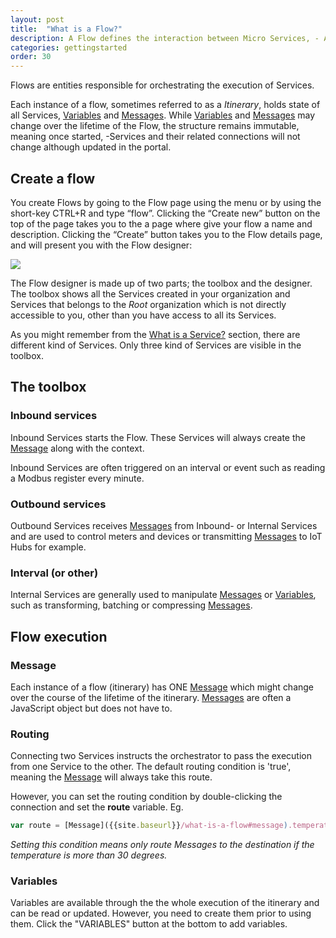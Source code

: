 ```yaml
---
layout: post
title:  "What is a Flow?"
description: A Flow defines the interaction between Micro Services, - A workflow that controls how messages gets sent from one service to another.
categories: gettingstarted
order: 30
---
```


Flows are entities responsible for orchestrating the execution of Services. 

Each instance of a flow, sometimes referred to as a *Itinerary*, holds state of all Services, [Variables]({{site.baseurl}}/what-is-a-flow#variables) and [Messages]({{site.baseurl}}/what-is-a-flow#message). While [Variables]({{site.baseurl}}/what-is-a-flow#variables) and [Messages]({{site.baseurl}}/what-is-a-flow#message) may change over the lifetime of the Flow, the structure remains immutable, meaning once started, -Services and their related connections will not change although updated in the portal.

## Create a flow
You create Flows by going to the Flow page using the menu or by using the short-key CTRL+R and type “flow”. Clicking the “Create new” button on the top of the page takes you to the a page where give your flow a name and description. Clicking the “Create” button takes you to the Flow details page, and will present you with the Flow designer:

<img src="{{site.baseurl}}/images/what-is-a-flow/1.png">

The Flow designer is made up of two parts; the toolbox and the designer. The toolbox shows all the Services created in your organization and Services that belongs to the *Root* organization which is not directly accessible to you, other than you have access to all its Services.

As you might remember from the [What is a Service?]({{site.baseurl}}/what-is-a-micro-service) section, there are different kind of Services. Only three kind of Services are visible in the toolbox.

## The toolbox

### Inbound services
Inbound Services starts the Flow. These Services will always create the [Message]({{site.baseurl}}/what-is-a-flow#message) along with the context.

Inbound Services are often triggered on an interval or event such as reading a Modbus register every minute.

### Outbound services
Outbound Services receives [Messages]({{site.baseurl}}/what-is-a-flow#message) from Inbound- or Internal Services and are used to control meters and devices or transmitting [Messages]({{site.baseurl}}/what-is-a-flow#message) to IoT Hubs for example.

### Interval (or other)
Internal Services are generally used to manipulate [Messages]({{site.baseurl}}/what-is-a-flow#message) or [Variables]({{site.baseurl}}/what-is-a-flow#variables), such as transforming, batching or compressing [Messages]({{site.baseurl}}/what-is-a-flow#message).

## Flow execution

### Message
Each instance of a flow (itinerary) has ONE [Message]({{site.baseurl}}/what-is-a-flow#message) which might change over the course of the lifetime of the itinerary. [Messages]({{site.baseurl}}/what-is-a-flow#message) are often a JavaScript object but does not have to.

### Routing
Connecting two Services instructs the orchestrator to pass the execution from one Service to the other. The default routing condition is 'true', meaning the [Message]({{site.baseurl}}/what-is-a-flow#message) will always take this route.

However, you can set the routing condition by double-clicking the connection and set the **route** variable. Eg.

```javascript
var route = [Message]({{site.baseurl}}/what-is-a-flow#message).temperature > 30;
```
*Setting this condition means only route Messages to the destination if the temperature is more than 30 degrees.*

### Variables
Variables are available through the the whole execution of the itinerary and can be read or updated. However, you need to create them prior to using them. Click the "VARIABLES" button at the bottom to add variables.

>